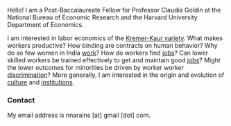 Hello! I am a Post-Baccalaureate Fellow for Professor Claudia Goldin at the National Bureau of Economic Research and the Harvard University Department of Economics. 

I am interested in labor economics of the [Kremer-Kaur variety](http://cega.berkeley.edu/assets/cega_events/17/self-control_at_work.pdf). What makes workers productive? How binding are contracts on human behavior? Why do so few women in India [work](https://www.economist.com/leaders/2018/07/05/why-india-needs-women-to-work)? How do workers find [jobs](http://www.surveyor.nber.org/home/harvard/library/MontgomeryAER.pdf)? Can lower skilled workers be trained effectively to get and maintain good [jobs](http://www.surveyor.nber.org/home/harvard/library/MontgomeryAER.pdf)? Might the lower outcomes for minorities be driven by worker _worker_ [discrimination](https://scholar.harvard.edu/files/fryer/files/two-sided_discrimination.pdf)? More generally, I am interested in the origin and evolution of [culture](https://dash.harvard.edu/bitstream/handle/1/11986331/nunn-slave-trade.pdf?sequence=1) and [institutions](https://economics.mit.edu/files/4469).


### Contact

My email address is nnarains [at] gmail [dot] com.

